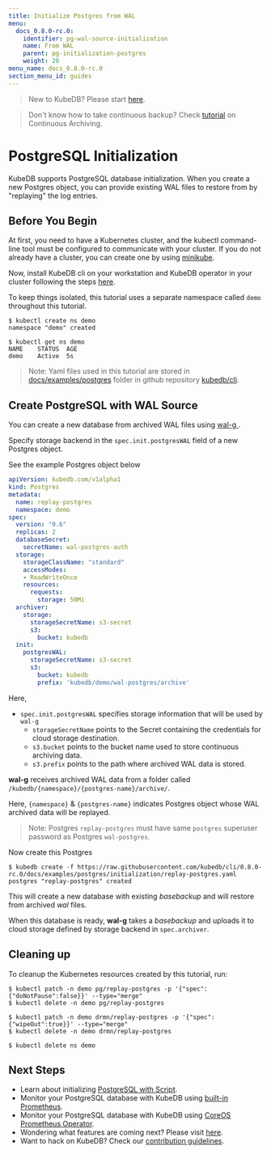```yaml
---
title: Initialize Postgres from WAL
menu:
  docs_0.8.0-rc.0:
    identifier: pg-wal-source-initialization
    name: From WAL
    parent: pg-initialization-postgres
    weight: 20
menu_name: docs_0.8.0-rc.0
section_menu_id: guides
---
```


> New to KubeDB? Please start [here](/docs/0.8.0-rc.0/concepts/README).

> Don't know how to take continuous backup?  Check [tutorial](/docs/0.8.0-rc.0/guides/postgres/snapshot/continuous_archiving) on Continuous Archiving.

# PostgreSQL Initialization

KubeDB supports PostgreSQL database initialization. When you create a new Postgres object, you can provide existing WAL files to restore from by "replaying" the log entries.

## Before You Begin

At first, you need to have a Kubernetes cluster, and the kubectl command-line tool must be configured to communicate with your cluster.
If you do not already have a cluster, you can create one by using [minikube](https://github.com/kubernetes/minikube).

Now, install KubeDB cli on your workstation and KubeDB operator in your cluster following the steps [here](/docs/0.8.0-rc.0/setup/install).

To keep things isolated, this tutorial uses a separate namespace called `demo` throughout this tutorial.

```console
$ kubectl create ns demo
namespace "demo" created

$ kubectl get ns demo
NAME    STATUS  AGE
demo    Active  5s
```

> Note: Yaml files used in this tutorial are stored in [docs/examples/postgres](https://github.com/kubedb/cli/tree/master/docs/examples/postgres) folder in github repository [kubedb/cli](https://github.com/kubedb/cli).

## Create PostgreSQL with WAL Source

You can create a new database from archived WAL files using [wal-g ](https://github.com/wal-g/wal-g).

Specify storage backend in the `spec.init.postgresWAL` field of a new Postgres object.

See the example Postgres object below

```yaml
apiVersion: kubedb.com/v1alpha1
kind: Postgres
metadata:
  name: replay-postgres
  namespace: demo
spec:
  version: "9.6"
  replicas: 2
  databaseSecret:
    secretName: wal-postgres-auth
  storage:
    storageClassName: "standard"
    accessModes:
    - ReadWriteOnce
    resources:
      requests:
        storage: 50Mi
  archiver:
    storage:
      storageSecretName: s3-secret
      s3:
        bucket: kubedb
  init:
    postgresWAL:
      storageSecretName: s3-secret
      s3:
        bucket: kubedb
        prefix: 'kubedb/demo/wal-postgres/archive'
```

Here,

- `spec.init.postgresWAL` specifies storage information that will be used by `wal-g`
  - `storageSecretName` points to the Secret containing the credentials for cloud storage destination.
  - `s3.bucket` points to the bucket name used to store continuous archiving data.
  - `s3.prefix` points to the path where archived WAL data is stored.

**wal-g** receives archived WAL data from a folder called `/kubedb/{namespace}/{postgres-name}/archive/`.

Here, `{namespace}` & `{postgres-name}` indicates Postgres object whose WAL archived data will be replayed.

> Note: Postgres `replay-postgres` must have same `postgres` superuser password as Postgres `wal-postgres`.

[//]: # (Describe authentication part. This should match with existing one)

Now create this Postgres

```console
$ kubedb create -f https://raw.githubusercontent.com/kubedb/cli/0.8.0-rc.0/docs/examples/postgres/initialization/replay-postgres.yaml
postgres "replay-postgres" created
```

This will create a new database with existing _basebackup_ and will restore from archived _wal_ files.

When this database is ready, **wal-g** takes a _basebackup_ and uploads it to cloud storage defined by storage backend in `spec.archiver`.

## Cleaning up

To cleanup the Kubernetes resources created by this tutorial, run:

```console
$ kubectl patch -n demo pg/replay-postgres -p '{"spec":{"doNotPause":false}}' --type="merge"
$ kubectl delete -n demo pg/replay-postgres

$ kubectl patch -n demo drmn/replay-postgres -p '{"spec":{"wipeOut":true}}' --type="merge"
$ kubectl delete -n demo drmn/replay-postgres

$ kubectl delete ns demo
```

## Next Steps

- Learn about initializing [PostgreSQL with Script](/docs/0.8.0-rc.0/guides/postgres/initialization/script_source).
- Monitor your PostgreSQL database with KubeDB using [built-in Prometheus](/docs/0.8.0-rc.0/guides/postgres/monitoring/using-builtin-prometheus).
- Monitor your PostgreSQL database with KubeDB using [CoreOS Prometheus Operator](/docs/0.8.0-rc.0/guides/postgres/monitoring/using-coreos-prometheus-operator).
- Wondering what features are coming next? Please visit [here](/docs/0.8.0-rc.0/roadmap).
- Want to hack on KubeDB? Check our [contribution guidelines](/docs/0.8.0-rc.0/CONTRIBUTING).
